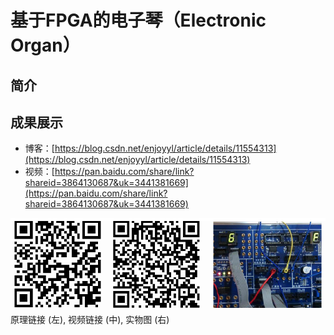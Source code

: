 # 基于FPGA的电子琴（Electronic Organ）

## 简介


## 成果展示

- 博客：[https://blog.csdn.net/enjoyyl/article/details/11554313](https://blog.csdn.net/enjoyyl/article/details/11554313)
- 视频：[https://pan.baidu.com/share/link?shareid=3864130687&uk=3441381669](https://pan.baidu.com/share/link?shareid=3864130687&uk=3441381669)

![原理链接 (左), 视频链接 (中), 实物图 (右)](./ElectronicOrgan.png)
原理链接 (左), 视频链接 (中), 实物图 (右)

